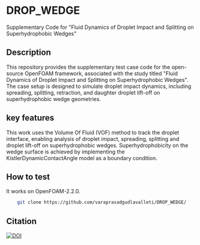 # DROP_WEDGE
Supplementary Code for "Fluid Dynamics of Droplet Impact and Splitting on Superhydrophobic Wedges"

## Description
This repository provides the supplementary test case code for the open-source OpenFOAM framework, associated with the study titled "Fluid Dynamics of Droplet Impact and Splitting on Superhydrophobic Wedges". The case setup is designed to simulate droplet impact dynamics, including spreading, splitting, retraction, and daughter droplet lift-off on superhydrophobic wedge geometries.

## key features
This work uses the Volume Of Fluid (VOF) method to track the droplet interface, enabling analysis of droplet impact, spreading, splitting and droplet lift-off on superhydrophobic wedges.
Superhydrophobicity on the wedge surface is achieved by implementing the KistlerDynamicContactAngle model as a boundary condition.

## How to test
It works on OpenFOAM-2.2.0.


```bash
    git clone https://github.com/varaprasadgudlavalleti/DROP_WEDGE/
```

## Citation
[![DOI](https://zenodo.org/badge/DOI/10.5281/zenodo.14736529.svg)](https://doi.org/10.5281/zenodo.14736529)
